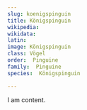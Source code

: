 ```yaml
---
slug: koenigspinguin
title: Königspinguin
wikipedia: 
wikidata: 
latin:
image: Königspinguin
class: Vögel
order:  Pinguine
family:  Pinguine
species:  Königspinguin

---
```


I am content.
